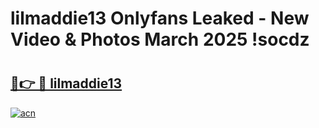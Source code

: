 # lilmaddie13 Onlyfans Leaked - New Video & Photos March 2025 !socdz

# <h2><a href="https://zudldd.iuczelnia.edu.pl?title=lilmaddie13&ref=socdz">🔗👉 🔴 lilmaddie13</a></h2>

[![acn](https://github.com/user-attachments/assets/0f9c940e-d8b0-45ae-aac7-cd30a18b3e1c)](https://zudldd.iuczelnia.edu.pl?title=lilmaddie13&ref=socdz)

